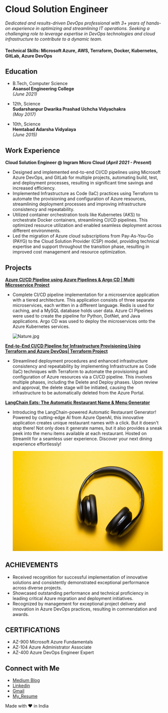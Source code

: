 # Cloud Solution Engineer

*Dedicated and results-driven DevOps professional with 3+ years of hands-on experience in optimizing and streamlining IT operations. Seeking a challenging role to leverage expertise in DevOps technologies and cloud infrastructure to contribute to a dynamic team.*

#### Technical Skills: Microsoft Azure, AWS, Terraform, Docker, Kubernetes, GitLab, Azure DevOps

## Education

- B.Tech, Computer Science  
  **Asansol Engineering College**  
  _(June 2021)_

- 12th, Science  
  **Sudarshanpur Dwarika Prashad Uchcha Vidyachakra**  
  _(May 2017)_

- 10th, Science  
  **Hemtabad Adarsha Vidyalaya**  
  _(June 2015)_

## Work Experience
**Cloud Solution Engineer @ Ingram Micro Cloud (_April 2021 - Present_)**
- Designed and implemented end-to-end CI/CD pipelines using Microsoft Azure DevOps, and GitLab for multiple projects, 
  automating build, test, and deployment processes, resulting in significant time savings and increased efficiency.
- Implemented Infrastructure as Code (IaC) practices using Terraform to automate the provisioning and configuration of Azure 
  resources, streamlining deployment processes and improving infrastructure consistency and repeatability.
- Utilized container orchestration tools like Kubernetes (AKS) to orchestrate Docker containers, streamlining CI/CD 
  pipelines. This optimized resource utilization and enabled seamless deployment across different environments.
- Led the migration of Azure cloud subscriptions from Pay-As-You-Go (PAYG) to the Cloud Solution Provider (CSP) model, 
  providing technical expertise and support throughout the transition phase, resulting in improved cost management and 
  resource optimization.

## Projects
**[Azure CI/CD Pipeline using Azure Pipelines & Argo CD | Multi Microservice Project](https://github.com/Reliable-Royalty-29/Terraform-Project/blob/main/README.md)**
- Complete CI/CD pipeline implementation for a microservice application with a tiered architecture. This application 
  consists of three separate microservices, each written in a different language. Redis is used for caching, and a MySQL 
  database holds user data. Azure CI Pipelines were used to create the pipeline for Python, DotNet, and Java applications. 
  Argo CD was used to deploy the microservices onto the Azure Kubernetes services.

  ![Nature.jpg](/assets/img/Nature.jpg)

**[End-to-End CI/CD Pipeline for Infrastructure Provisioning Using Terraform and Azure DevOps| Terraform Project](https://github.com/Reliable-Royalty-29/Terraform-Project/blob/main/README.md)**
- Streamlined deployment procedures and enhanced infrastructure consistency and repeatability by implementing Infrastructure 
  as Code (IaC) techniques with Terraform to automate the provisioning and configuration of Azure resources via a CI/CD 
  pipeline. This involves multiple phases, including the Delete and Deploy phases. Upon review and approval, the 
  delete stage will be initiated, causing the infrastructure to be automatically deleted from the Azure Portal.

**[LangChain Eats: The Automatic Restaurant Name & Menu Generator](https://myapp29.streamlit.app/)**
- Introducing the LangChain-powered Automatic Restaurant Generator! Powered by cutting-edge AI from Azure OpenAI, this 
  innovative application creates unique restaurant names with a click. But it doesn't stop there! Not only does it generate 
  names, but it also provides a sneak peek into the menu items available at each restaurant. Hosted on Streamlit for a 
  seamless user experience. Discover your next dining experience effortlessly!

  ![c-d-x-PDX_a_82obo-unsplash.jpg](/assets/img/c-d-x-PDX_a_82obo-unsplash.jpg)

## ACHIEVEMENTS
- Received recognition for successful implementation of innovative solutions and consistently demonstrated exceptional 
  performance across diverse projects.
- Showcased outstanding performance and technical proficiency in leading critical Azure migration and deployment initiatives.
- Recognized by management for exceptional project delivery and innovation in Azure DevOps practices, resulting in 
  commendation and awards.

## CERTIFICATIONS
- AZ-900 Microsoft Azure Fundamentals
- AZ-104 Azure Administrator Associate
- AZ-400 Azure DevOps Engineer Expert

## Connect with Me
- [Medium Blog](https://medium.com/@dheemandas1997)
- [Linkedin](https://www.linkedin.com/in/dheeman-das/)
- [Gmail](mailto:dheeman2912@gmail.com)
- [My_Resume](https://drive.google.com/file/d/1-pwr8osFxqYDq_YIwCDnlMLLxvGildd4/view)

Made with ❤️ in India
